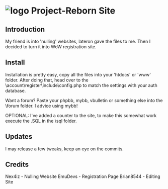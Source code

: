 # ![logo](http://i.imgur.com/FEbMK2p.png) Project-Reborn Site

## Introduction

My friend is into 'nulling' websites, lateron gave the files to me. 
Then I decided to turn it into WoW registration site.

## Install

Installation is pretty easy, copy all the files into your 'htdocs' or 'www' folder. 
After doing that, head over to the \account\register\include\config.php to match the settings with your auth database.

Want a forum? Paste your phpbb, mybb, vbulletin or something else into the \forum folder. I advice using mybb!


OPTIONAL: I've added a counter to the site, to make this somewhat work execute the .SQL in the \sql folder.

## Updates

I may release a few tweaks, keep an eye on the commits.

## Credits

Nex4iz - Nulling Website
EmuDevs - Registration Page
Brian8544 - Editing Site


